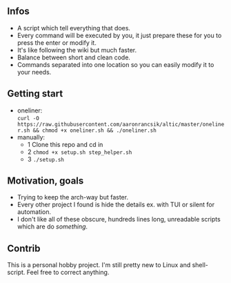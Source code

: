 ## Infos
* A script which tell everything that does.
* Every command will be executed by you, it just prepare these for you to press the enter or modify it.
* It's like following the wiki but much faster.
* Balance between short and clean code.
* Commands separated into one location so you can easily modify it to your needs.

## Getting start
 * oneliner:<br/> 
 `curl -O https://raw.githubusercontent.com/aaronrancsik/altic/master/oneliner.sh && chmod +x oneliner.sh && ./oneliner.sh`
 * manually:
   * 1 Clone this repo and cd in
   * 2 `chmod +x setup.sh step_helper.sh`
   * 3 `./setup.sh`
  
## Motivation, goals
* Trying to keep the arch-way but faster.
* Every other project I found is hide the details ex. with TUI or silent for automation.
* I don't like all of these obscure, hundreds lines long, unreadable scripts which are do *something*.

  
## Contrib
This is a personal hobby project. I'm still pretty new to Linux and shell-script. Feel free to correct anything.
